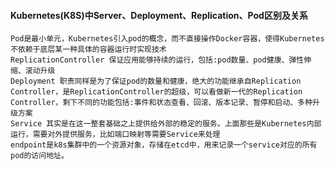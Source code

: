 #### Kubernetes(K8S)中Server、Deployment、Replication、Pod区别及关系

    Pod是最小单元，Kubernetes引入pod的概念，而不直接操作Docker容器，使得Kubernetes不依赖于底层某一种具体的容器运行时实现技术
    ReplicationController 保证应用能够持续的运行，包括:pod数量、pod健康、弹性伸缩、滚动升级
    Deployment 职责同样是为了保证pod的数量和健康，绝大的功能继承自Replication Controller，是ReplicationController的超级，可以看做新一代的Replication Controller，剩下不同的功能包括:事件和状态查看、回滚、版本记录、暂停和启动、多种升级方案
    Service 其实是在这一整套基础之上提供给外部的稳定的服务。上面那些是Kubernetes内部运行，需要对外提供服务，比如端口映射等需要Service来处理
    endpoint是k8s集群中的一个资源对象，存储在etcd中，用来记录一个service对应的所有pod的访问地址。